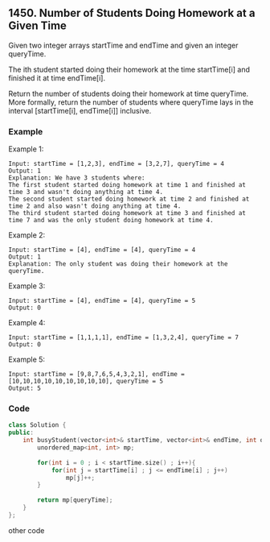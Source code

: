## 1450. Number of Students Doing Homework at a Given Time

Given two integer arrays startTime and endTime and given an integer queryTime.

The ith student started doing their homework at the time startTime[i] and finished it at time endTime[i].

Return the number of students doing their homework at time queryTime. More formally, return the number of students where queryTime lays in the interval [startTime[i], endTime[i]] inclusive.


### Example
Example 1:
```
Input: startTime = [1,2,3], endTime = [3,2,7], queryTime = 4
Output: 1
Explanation: We have 3 students where:
The first student started doing homework at time 1 and finished at time 3 and wasn't doing anything at time 4.
The second student started doing homework at time 2 and finished at time 2 and also wasn't doing anything at time 4.
The third student started doing homework at time 3 and finished at time 7 and was the only student doing homework at time 4. 
```

Example 2:
```
Input: startTime = [4], endTime = [4], queryTime = 4
Output: 1
Explanation: The only student was doing their homework at the queryTime. 
```

Example 3:
```
Input: startTime = [4], endTime = [4], queryTime = 5
Output: 0
```

Example 4:
```
Input: startTime = [1,1,1,1], endTime = [1,3,2,4], queryTime = 7
Output: 0
```

Example 5:
```
Input: startTime = [9,8,7,6,5,4,3,2,1], endTime = [10,10,10,10,10,10,10,10,10], queryTime = 5
Output: 5
```

### Code
```c++
class Solution {
public:
    int busyStudent(vector<int>& startTime, vector<int>& endTime, int queryTime) {
        unordered_map<int, int> mp;
        
        for(int i = 0 ; i < startTime.size() ; i++){
            for(int j = startTime[i] ; j <= endTime[i] ; j++)
                mp[j]++;
        }
        
        return mp[queryTime];
    }
};
```



other code
```c++
```


